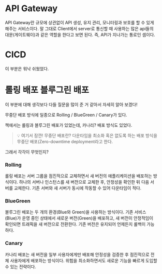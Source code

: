 # API Gateway

API Gateway란 규모에 상관없이 API 생성, 유지 관리, 모니터링과 보호를 할 수 있게 해주는 서비스이다.
말 그대로 Client에서 server로 통신할 때 사용하는 많은 api들의 대문(게이트웨이)과 같은 역할을 한다고 보면 된다.
즉, API가 지나가는 통로인 셈이다.

# CICD

이 부분은 워낙 쉬웠었다.

# 롤링 배포 블루그린 배포

이 부분에 대해 생각보다 다들 질문을 많이 준 거 같아서 자세히 알아 보겠다!

무중단 배포 방식에 일종으로 Rolling / BlueGreen / Canary가 있다.

책에서는 롤링과 블루그린 배포가 있었는데, 카나리? 배포 방식도 있었다.

> 💡 여기서 잠깐! 무중단 배포란?
> 다운타임을 최소화 혹은 없도록 하는 배포 방식을 무중단 배포(Zero-downtime deployment라고 한다.

그래서 각각이 무엇인지?

### Rolling

롤링 배포는 서버 그룹을 점진적으로 교체하면서 새 버전의 애플리케이션을 배포하는 방식이다. 하나의 서버나 인스턴스를 새 버전으로 교체한 후, 안정성을 확인한 뒤 다음 서버를 교체한다. 기존 서버와 새 서버가 동시에 작동할 수 있어 다운타임이 적다.

### BlueGreen

블루그린 배포는 두 개의 환경(Blue와 Green)을 사용하는 방식이다. 기존 서비스(Blue)가 운영 중인 상태에서 새로운 버전(Green)을 배포하고, 새 버전이 안정적임이 확인되면 트래픽을 새 버전으로 전환한다. 기존 버전은 유지되어 언제든지 롤백이 가능하다.

### Canary

카나리 배포는 새 버전을 일부 사용자에게만 배포해 안정성을 검증한 후 점진적으로 전체 사용자에게 배포하는 방식이다. 위험을 최소화하면서도 새로운 기능을 빠르게 도입할 수 있는 전략이다.
